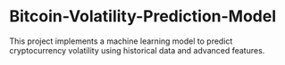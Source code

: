 # Bitcoin-Volatility-Prediction-Model
This project implements a machine learning model to predict cryptocurrency volatility using historical data and advanced features.
